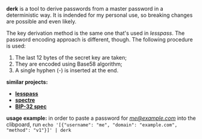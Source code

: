 **derk** is a tool to derive passwords from a master password in a deterministic way.
It is indended for my personal use, so breaking changes are possible and even likely.

The key derivation method is the same one that's used in *lesspass*.
The password encoding approach is different, though.
The following procedure is used:

1. The last 12 bytes of the secret key are taken;
2. They are encoded using Base58 algorithm;
3. A single hyphen (-) is inserted at the end.

**similar projects:**
- [**lesspass**](https://github.com/lesspass/lesspass)
- [**spectre**](https://spectre.app)
- [**BIP-32 spec**](https://github.com/bitcoin/bips/blob/master/bip-0032.mediawiki)

**usage example:** in order to paste a password for *me@example.com* into the clibpoard,
run `echo '[{"username": "me", "domain": "example.com", "method": "v1"}]' | derk`
